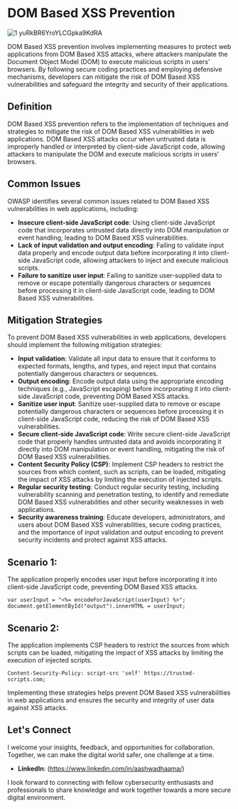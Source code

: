 # DOM Based XSS Prevention

![1 yuRkBR6YroYLCGpka9KdRA](https://github.com/vsang181/OWASP-Interview-Preperation/assets/28651683/559b5a6f-1c6f-40da-b341-f8a4c5b538ea)

DOM Based XSS prevention involves implementing measures to protect web applications from DOM Based XSS attacks, where attackers manipulate the Document Object Model (DOM) to execute malicious scripts in users' browsers. By following secure coding practices and employing defensive mechanisms, developers can mitigate the risk of DOM Based XSS vulnerabilities and safeguard the integrity and security of their applications.

## Definition

DOM Based XSS prevention refers to the implementation of techniques and strategies to mitigate the risk of DOM Based XSS vulnerabilities in web applications. DOM Based XSS attacks occur when untrusted data is improperly handled or interpreted by client-side JavaScript code, allowing attackers to manipulate the DOM and execute malicious scripts in users' browsers.

## Common Issues

OWASP identifies several common issues related to DOM Based XSS vulnerabilities in web applications, including:

- **Insecure client-side JavaScript code**: Using client-side JavaScript code that incorporates untrusted data directly into DOM manipulation or event handling, leading to DOM Based XSS vulnerabilities.
- **Lack of input validation and output encoding**: Failing to validate input data properly and encode output data before incorporating it into client-side JavaScript code, allowing attackers to inject and execute malicious scripts.
- **Failure to sanitize user input**: Failing to sanitize user-supplied data to remove or escape potentially dangerous characters or sequences before processing it in client-side JavaScript code, leading to DOM Based XSS vulnerabilities.

## Mitigation Strategies

To prevent DOM Based XSS vulnerabilities in web applications, developers should implement the following mitigation strategies:

- **Input validation**: Validate all input data to ensure that it conforms to expected formats, lengths, and types, and reject input that contains potentially dangerous characters or sequences.
- **Output encoding**: Encode output data using the appropriate encoding techniques (e.g., JavaScript escaping) before incorporating it into client-side JavaScript code, preventing DOM Based XSS attacks.
- **Sanitize user input**: Sanitize user-supplied data to remove or escape potentially dangerous characters or sequences before processing it in client-side JavaScript code, reducing the risk of DOM Based XSS vulnerabilities.
- **Secure client-side JavaScript code**: Write secure client-side JavaScript code that properly handles untrusted data and avoids incorporating it directly into DOM manipulation or event handling, mitigating the risk of DOM Based XSS vulnerabilities.
- **Content Security Policy (CSP)**: Implement CSP headers to restrict the sources from which content, such as scripts, can be loaded, mitigating the impact of XSS attacks by limiting the execution of injected scripts.
- **Regular security testing**: Conduct regular security testing, including vulnerability scanning and penetration testing, to identify and remediate DOM Based XSS vulnerabilities and other security weaknesses in web applications.
- **Security awareness training**: Educate developers, administrators, and users about DOM Based XSS vulnerabilities, secure coding practices, and the importance of input validation and output encoding to prevent security incidents and protect against XSS attacks.

## Scenario 1:

The application properly encodes user input before incorporating it into client-side JavaScript code, preventing DOM Based XSS attacks.

```
var userInput = "<%= encodeForJavaScript(userInput) %>";
document.getElementById("output").innerHTML = userInput;
```

## Scenario 2:

The application implements CSP headers to restrict the sources from which scripts can be loaded, mitigating the impact of XSS attacks by limiting the execution of injected scripts.

```
Content-Security-Policy: script-src 'self' https://trusted-scripts.com;
```

Implementing these strategies helps prevent DOM Based XSS vulnerabilities in web applications and ensures the security and integrity of user data against XSS attacks.

## Let's Connect

I welcome your insights, feedback, and opportunities for collaboration. Together, we can make the digital world safer, one challenge at a time.

- **LinkedIn**: (https://www.linkedin.com/in/aashwadhaama/)

I look forward to connecting with fellow cybersecurity enthusiasts and professionals to share knowledge and work together towards a more secure digital environment.
